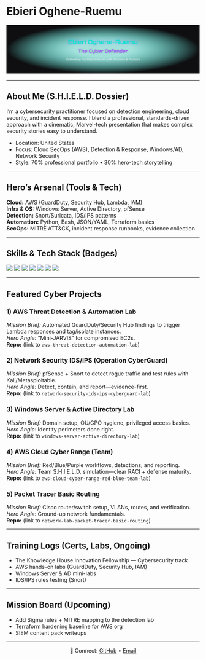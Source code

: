 # Ebieri Oghene-Ruemu

  <p align="center">
  <img src="https://raw.githubusercontent.com/eoghene-ruemu/EbieriOgheneRuemu/9fff3ef16ef7aed622df67903870c63a71238786/Desktop%20-%201%20(1).png" alt="Ebieri Oghene-Ruemu — The Cyber Defender" />
</p>

</p>


---

## About Me (S.H.I.E.L.D. Dossier)
I’m a cybersecurity practitioner focused on detection engineering, cloud security, and incident response. I blend a professional, standards-driven approach with a cinematic, Marvel-tech presentation that makes complex security stories easy to understand.

- Location: United States
- Focus: Cloud SecOps (AWS), Detection & Response, Windows/AD, Network Security
- Style: 70% professional portfolio • 30% hero-tech storytelling

---

## Hero’s Arsenal (Tools & Tech)
**Cloud:** AWS (GuardDuty, Security Hub, Lambda, IAM)  
**Infra & OS:** Windows Server, Active Directory, pfSense  
**Detection:** Snort/Suricata, IDS/IPS patterns  
**Automation:** Python, Bash, JSON/YAML, Terraform basics  
**SecOps:** MITRE ATT&CK, incident response runbooks, evidence collection

---

## Skills & Tech Stack (Badges)
<!-- You can swap these badges later -->
<img src="https://img.shields.io/badge/AWS-Teal?style=for-the-badge" />
<img src="https://img.shields.io/badge/GuardDuty-Purple?style=for-the-badge" />
<img src="https://img.shields.io/badge/Security%20Hub-Pink?style=for-the-badge" />
<img src="https://img.shields.io/badge/Windows%20Server-Teal?style=for-the-badge" />
<img src="https://img.shields.io/badge/Active%20Directory-Purple?style=for-the-badge" />
<img src="https://img.shields.io/badge/pfSense-Pink?style=for-the-badge" />
<img src="https://img.shields.io/badge/Snort-Teal?style=for-the-badge" />

---

## Featured Cyber Projects
### 1) AWS Threat Detection & Automation Lab
*Mission Brief:* Automated GuardDuty/Security Hub findings to trigger Lambda responses and tag/isolate instances.  
*Hero Angle:* “Mini-JARVIS” for compromised EC2s.  
**Repo:** (link to `aws-threat-detection-automation-lab`)

### 2) Network Security IDS/IPS (Operation CyberGuard)
*Mission Brief:* pfSense + Snort to detect rogue traffic and test rules with Kali/Metasploitable.  
*Hero Angle:* Detect, contain, and report—evidence-first.  
**Repo:** (link to `network-security-ids-ips-cyberguard-lab`)

### 3) Windows Server & Active Directory Lab
*Mission Brief:* Domain setup, OU/GPO hygiene, privileged access basics.  
*Hero Angle:* Identity perimeters done right.  
**Repo:** (link to `windows-server-active-directory-lab`)

### 4) AWS Cloud Cyber Range (Team)
*Mission Brief:* Red/Blue/Purple workflows, detections, and reporting.  
*Hero Angle:* Team S.H.I.E.L.D. simulation—clear RACI + defense maturity.  
**Repo:** (link to `aws-cloud-cyber-range-red-blue-team-lab`)

### 5) Packet Tracer Basic Routing
*Mission Brief:* Cisco router/switch setup, VLANs, routes, and verification.  
*Hero Angle:* Ground-up network fundamentals.  
**Repo:** (link to `network-lab-packet-tracer-basic-routing`)

---

## Training Logs (Certs, Labs, Ongoing)
- The Knowledge House Innovation Fellowship — Cybersecurity track
- AWS hands-on labs (GuardDuty, Security Hub, IAM)
- Windows Server & AD mini-labs
- IDS/IPS rules testing (Snort)

---

## Mission Board (Upcoming)
- Add Sigma rules + MITRE mapping to the detection lab
- Terraform hardening baseline for AWS org
- SIEM content pack writeups

---

<p align="center">🔗 Connect: <a href="https://github.com/YOUR_USERNAME">GitHub</a> • <a href="mailto:YOUR_EMAIL">Email</a></p>
